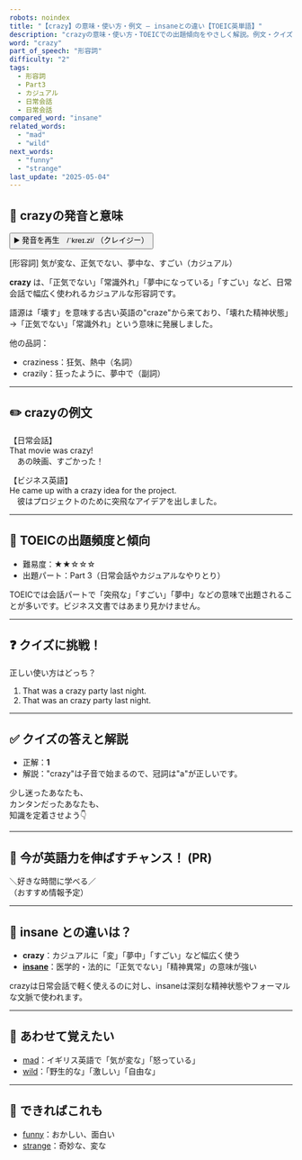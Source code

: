 ```yaml
---
robots: noindex
title: "【crazy】の意味・使い方・例文 ― insaneとの違い【TOEIC英単語】"
description: "crazyの意味・使い方・TOEICでの出題傾向をやさしく解説。例文・クイズ付きでinsaneとの違いもわかりやすく学べます。"
word: "crazy"
part_of_speech: "形容詞"
difficulty: "2"
tags:
  - 形容詞
  - Part3
  - カジュアル
  - 日常会話
  - 日常会話
compared_word: "insane"
related_words:
  - "mad"
  - "wild"
next_words:
  - "funny"
  - "strange"
last_update: "2025-05-04"
---
```


## 🔰 crazyの発音と意味

<button class="play-audio" onclick="playTTS('crazy')">
  <span class="play-audio-main">
    ▶️ 発音を再生　/ˈkreɪ.zi/
  </span>
  <span class="play-audio-sub">
    （クレイジー）
  </span>
</button>

[形容詞] 気が変な、正気でない、夢中な、すごい（カジュアル）

**crazy** は、「正気でない」「常識外れ」「夢中になっている」「すごい」など、日常会話で幅広く使われるカジュアルな形容詞です。

語源は「壊す」を意味する古い英語の"craze"から来ており、「壊れた精神状態」→「正気でない」「常識外れ」という意味に発展しました。

他の品詞：  
- craziness：狂気、熱中（名詞）
- crazily：狂ったように、夢中で（副詞）

---

## ✏️ crazyの例文

【日常会話】  
That movie was crazy!  
　あの映画、すごかった！

【ビジネス英語】  
He came up with a crazy idea for the project.  
　彼はプロジェクトのために突飛なアイデアを出しました。

---

## 🎯 TOEICの出題頻度と傾向

- 難易度：★★☆☆☆
- 出題パート：Part 3（日常会話やカジュアルなやりとり）

TOEICでは会話パートで「突飛な」「すごい」「夢中」などの意味で出題されることが多いです。ビジネス文書ではあまり見かけません。

---

## ❓ クイズに挑戦！

正しい使い方はどっち？

1. That was a crazy party last night.  
2. That was an crazy party last night.

---

## ✅ クイズの答えと解説

- 正解：**1**
- 解説："crazy"は子音で始まるので、冠詞は"a"が正しいです。

少し迷ったあなたも、  
カンタンだったあなたも、  
知識を定着させよう👇️

---

## 🚀 今が英語力を伸ばすチャンス！ (PR)

<div class="info-center">
＼好きな時間に学べる／<br>  
（おすすめ情報予定）
</div>

---

## 🤔  insane との違いは？

- **crazy**：カジュアルに「変」「夢中」「すごい」など幅広く使う
- **[insane](/word/insane/)**：医学的・法的に「正気でない」「精神異常」の意味が強い

crazyは日常会話で軽く使えるのに対し、insaneは深刻な精神状態やフォーマルな文脈で使われます。

---

## 🧩 あわせて覚えたい

- [mad](/word/mad/)：イギリス英語で「気が変な」「怒っている」
- [wild](/word/wild/)：「野生的な」「激しい」「自由な」

---

## 📖 できればこれも

- [funny](/word/funny/)：おかしい、面白い
- [strange](/word/strange/)：奇妙な、変な

<!-- cvid: aid10_bid36 -->
